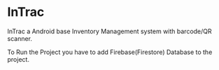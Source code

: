 # InTrac
InTrac a Android base Inventory Management system with barcode/QR scanner.

To Run the Project you have to add Firebase(Firestore) Database to the project.
